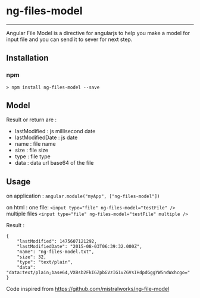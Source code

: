 # ng-files-model
----
Angular File Model is a directive for angularjs to help you make a model for input file and you can send it to sever for next step.

## Installation
### npm
`> npm install ng-files-model --save`

## Model
Result or return are :
* lastModified : js millisecond date
* lastModifiedDate : js date
* name : file name
* size : file size
* type : file type
* data : data url base64 of the file

## Usage
on application :
`angular.module("myApp", ["ng-files-model"])`

on html :
one file:
`<input type="file" ng-files-model="testFile" />`
multiple files
`<input type="file" ng-files-model="testFile" multiple />`

Result :


    {
        "lastModified": 1475607121292,
        "lastModifiedDate": "2015-08-03T06:39:32.000Z",
        "name": "ng-files-model.txt",
        "size": 32,
        "type": "text/plain",
        "data": "data:text/plain;base64,VXBsb2FkIGZpbGVzIG1vZGVsIHdpdGggYW5ndWxhcgo="
    }
   

Code inspired from https://github.com/mistralworks/ng-file-model